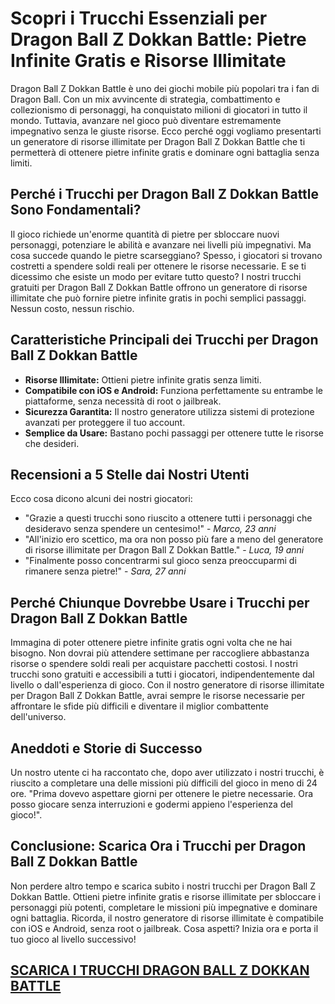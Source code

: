 <h1>Scopri i Trucchi Essenziali per Dragon Ball Z Dokkan Battle: Pietre Infinite Gratis e Risorse Illimitate</h1>

<p>Dragon Ball Z Dokkan Battle è uno dei giochi mobile più popolari tra i fan di Dragon Ball. Con un mix avvincente di strategia, combattimento e collezionismo di personaggi, ha conquistato milioni di giocatori in tutto il mondo. Tuttavia, avanzare nel gioco può diventare estremamente impegnativo senza le giuste risorse. Ecco perché oggi vogliamo presentarti un generatore di risorse illimitate per Dragon Ball Z Dokkan Battle che ti permetterà di ottenere pietre infinite gratis e dominare ogni battaglia senza limiti.</p>

<h2>Perché i Trucchi per Dragon Ball Z Dokkan Battle Sono Fondamentali?</h2>
<p>Il gioco richiede un'enorme quantità di pietre per sbloccare nuovi personaggi, potenziare le abilità e avanzare nei livelli più impegnativi. Ma cosa succede quando le pietre scarseggiano? Spesso, i giocatori si trovano costretti a spendere soldi reali per ottenere le risorse necessarie. E se ti dicessimo che esiste un modo per evitare tutto questo? I nostri trucchi gratuiti per Dragon Ball Z Dokkan Battle offrono un generatore di risorse illimitate che può fornire pietre infinite gratis in pochi semplici passaggi. Nessun costo, nessun rischio.</p>

<h2>Caratteristiche Principali dei Trucchi per Dragon Ball Z Dokkan Battle</h2>
<ul>
  <li><strong>Risorse Illimitate:</strong> Ottieni pietre infinite gratis senza limiti.</li>
  <li><strong>Compatibile con iOS e Android:</strong> Funziona perfettamente su entrambe le piattaforme, senza necessità di root o jailbreak.</li>
  <li><strong>Sicurezza Garantita:</strong> Il nostro generatore utilizza sistemi di protezione avanzati per proteggere il tuo account.</li>
  <li><strong>Semplice da Usare:</strong> Bastano pochi passaggi per ottenere tutte le risorse che desideri.</li>
</ul>

<h2>Recensioni a 5 Stelle dai Nostri Utenti</h2>
<p>Ecco cosa dicono alcuni dei nostri giocatori:</p>
<ul>
  <li>"Grazie a questi trucchi sono riuscito a ottenere tutti i personaggi che desideravo senza spendere un centesimo!" - <em>Marco, 23 anni</em></li>
  <li>"All'inizio ero scettico, ma ora non posso più fare a meno del generatore di risorse illimitate per Dragon Ball Z Dokkan Battle." - <em>Luca, 19 anni</em></li>
  <li>"Finalmente posso concentrarmi sul gioco senza preoccuparmi di rimanere senza pietre!" - <em>Sara, 27 anni</em></li>
</ul>

<h2>Perché Chiunque Dovrebbe Usare i Trucchi per Dragon Ball Z Dokkan Battle</h2>
<p>Immagina di poter ottenere pietre infinite gratis ogni volta che ne hai bisogno. Non dovrai più attendere settimane per raccogliere abbastanza risorse o spendere soldi reali per acquistare pacchetti costosi. I nostri trucchi sono gratuiti e accessibili a tutti i giocatori, indipendentemente dal livello o dall'esperienza di gioco. Con il nostro generatore di risorse illimitate per Dragon Ball Z Dokkan Battle, avrai sempre le risorse necessarie per affrontare le sfide più difficili e diventare il miglior combattente dell'universo.</p>

<h2>Aneddoti e Storie di Successo</h2>
<p>Un nostro utente ci ha raccontato che, dopo aver utilizzato i nostri trucchi, è riuscito a completare una delle missioni più difficili del gioco in meno di 24 ore. "Prima dovevo aspettare giorni per ottenere le pietre necessarie. Ora posso giocare senza interruzioni e godermi appieno l'esperienza del gioco!".</p>

<h2>Conclusione: Scarica Ora i Trucchi per Dragon Ball Z Dokkan Battle</h2>
<p>Non perdere altro tempo e scarica subito i nostri trucchi per Dragon Ball Z Dokkan Battle. Ottieni pietre infinite gratis e risorse illimitate per sbloccare i personaggi più potenti, completare le missioni più impegnative e dominare ogni battaglia. Ricorda, il nostro generatore di risorse illimitate è compatibile con iOS e Android, senza root o jailbreak. Cosa aspetti? Inizia ora e porta il tuo gioco al livello successivo!</p>

## [SCARICA I TRUCCHI DRAGON BALL Z DOKKAN BATTLE](https://scaricasubitoveloceitagratis.click/scaricadownload.html)
